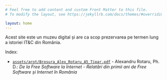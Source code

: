 ```yaml
---
# Feel free to add content and custom Front Matter to this file.
# To modify the layout, see https://jekyllrb.com/docs/themes/#overriding-theme-defaults

layout: home
---
```


Acest site este un muzeu digital și are ca scop prezervarea pe termen
lung a istoriei IT&C din România.

Index:

- [`assets/arot/Brosura_Alex_Rotaru_A5_Tipar.pdf`](https://cronica-it.github.io/archive/assets/arot/Brosura_Alex_Rotaru_A5_Tipar.pdf) - Alexandru Rotaru, Ph. D.: _De la Free Software la Internet - Relatări din primii ani de Free Software și Internet în România_

